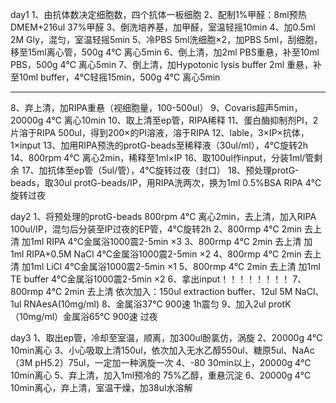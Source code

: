 day1
1、由抗体数决定细胞数，四个抗体一板细胞
2、配制1%甲醛：8ml预热DMEM+216ul 37%甲醛
3、倒洗培养基，加甲醛，室温轻摇10min
4、加0.5ml 2M Gly，混匀，室温轻摇5min
5、冷PBS 5ml洗细胞×2，加PBS 5ml，刮细胞，移至15ml离心管，500g 4℃ 离心5min
6、倒上清，加2ml PBS重悬，补至10ml PBS，500g 4℃ 离心5min
7、倒上清，加Hypotonic lysis buffer 2ml 重悬，补至10ml buffer，4℃轻摇15min，500g 4℃ 离心5min

----------------------------
8、弃上清，加RIPA重悬（视细胞量，100-500ul）
9、Covaris超声5min，20000g 4℃ 离心10min
10、取上清至ep管，RIPA稀释
11、蛋白酶抑制剂PI，2片溶于RIPA 500ul，得到200×的PI溶液，溶于RIPA
12、lable，3×IP×抗体，1×input
13、加用RIPA预洗的protG-beads至稀释液（30ul/ml），4℃旋转2h
14、800rpm 4℃ 离心2min，稀释至1ml×IP
16、取100ul作input，分装1ml/管剩余
17、加抗体至ep管（5ul/管），4℃旋转过夜（封口）
18、预处理protG-beads，取30ul protG-beads/IP，用RIPA洗两次，换为1ml 0.5%BSA RIPA 4℃旋转过夜



day2
1、将预处理的protG-beads 800rpm 4℃ 离心2min，去上清，加入RIPA  100ul/IP，混匀后分装至IP过夜的EP管，4℃旋转2h
2、800rmp 4℃ 2min 去上清 加1ml RIPA 4℃金属浴1000震2-5min ×3
3、800rmp 4℃ 2min 去上清 加1ml RIPA+0.5M NaCl 4℃金属浴1000震2-5min ×2
4、800rmp 4℃ 2min 去上清 加1ml LiCl 4℃金属浴1000震2-5min ×1
5、800rmp 4℃ 2min 去上清 加1ml TE buffer 4℃金属浴1000震2-5min ×2
6、拿出input！！！！！！！！
7、800rmp 4℃ 2min 去上清 依次加入：150ul extraction buffer、12ul 5M NaCl、1ul RNAesA(10mg/ml)
8、金属浴37℃ 900速 1h震匀
9、加入2ul protK（10mg/ml）金属浴65℃ 900速 过夜



day3
1、取出ep管，冷却至室温，顺离，加300ul酚氯仿，涡旋
2、20000g 4℃ 10min离心
3、小心吸取上清150ul，依次加入无水乙醇550ul、糖原5ul、NaAc（3M pH5.2）75ul，一定加一种涡旋一次
4、-80 30min以上，20000g 4℃ 10min离心
5、弃上清，加入1ml预冷的 75%乙醇，重悬沉淀
6、20000g 4℃ 10min离心，弃上清，室温干燥，加38ul水溶解